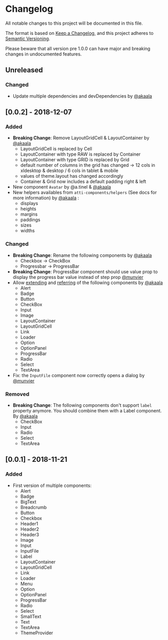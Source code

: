 # Changelog
All notable changes to this project will be documented in this file.

The format is based on [Keep a Changelog](https://keepachangelog.com/en/1.0.0/),
and this project adheres to [Semantic Versioning](https://semver.org/spec/v2.0.0.html).

Please beware that all version pre 1.0.0 can have major and breaking changes in undocumented features.

## Unreleased

### Changed

- Update multiple dependencies and devDependencies by [@akaala](https://github.com/akaala)

## [0.0.2] - 2018-12-07

### Added
- **Breaking Change**: Remove LayoutGridCell & LayoutContainer by [@akaala](https://github.com/akaala)
  - LayoutGridCell is replaced by Cell
  - LayoutContainer with type RAW is replaced by Container
  - LayoutContainer with type GRID is replaced by Grid
  - default number of columns in the grid has changed -> 12 cols in xldesktop & desktop / 6 cols in tablet & mobile
  - values of theme.layout has changed accordingly
  - Container & Grid now includes a default padding right & left
- New component `Avatar` by @a.tinel & [@akaala](https://github.com/akaala)
- New helpers availables from `atti-components/helpers` (See docs for more information) by [@akaala](https://github.com/akaala) :
  - displays
  - heights
  - margins
  - paddings
  - sizes
  - widths


### Changed

- **Breaking Change**: Rename the following components by [@akaala](https://github.com/akaala)
  - Checkbox -> CheckBox
  - Progressbar -> ProgressBar
- **Breaking Change**: ProgressBar component should use value prop to display the progress bar value instead of step prop [@munvier](https://gitlab.com/munvier)
- Allow [extending](https://www.styled-components.com/docs/basics#extending-styles) and [referring](https://www.styled-components.com/docs/advanced#referring-to-other-components) of the following components by [@akaala](https://github.com/akaala)
  - Alert
  - Badge
  - Button
  - CheckBox
  - Input
  - Image
  - LayoutContainer
  - LayoutGridCell
  - Link
  - Loader
  - Option
  - OptionPanel
  - ProgressBar
  - Radio
  - Select
  - TextArea
- Fix: the `InputFile` component now correctly opens a dialog by [@munvier](https://gitlab.com/munvier)

### Removed
- **Breaking Change**: The following components don't support `label` property anymore. You should combine them with a Label component. By [@akaala](https://github.com/akaala)
  - CheckBox
  - Input
  - Radio
  - Select
  - TextArea


## [0.0.1] - 2018-11-21

### Added

- First version of multiple components:
  - Alert
  - Badge
  - BigText
  - Breadcrumb
  - Button
  - Checkbox
  - Header1
  - Header2
  - Header3
  - Image
  - Input
  - InputFile
  - Label
  - LayoutContainer
  - LayoutGridCell
  - Link
  - Loader
  - Menu
  - Option
  - OptionPanel
  - ProgressBar
  - Radio
  - Select
  - SmallText
  - Text
  - TextArea
  - ThemeProvider
